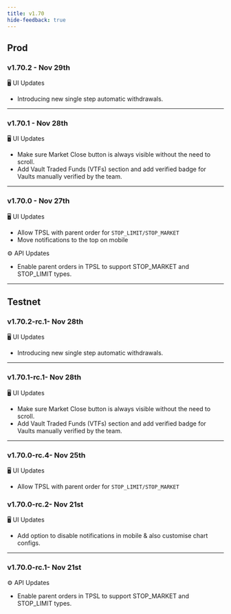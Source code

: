 ```yaml
---
title: v1.70
hide-feedback: true
---
```


## Prod
### v1.70.2 - Nov 29th

🖥️  UI Updates
* Introducing new single step automatic withdrawals.

***

### v1.70.1 - Nov 28th

🖥️  UI Updates
* Make sure Market Close button is always visible without the need to scroll.
* Add Vault Traded Funds (VTFs) section and add verified badge for Vaults manually verified by the team. 

***
### v1.70.0 - Nov 27th

🖥️  UI Updates

* Allow TPSL with parent order for `STOP_LIMIT/STOP_MARKET`
* Move notifications to the top on mobile

⚙️ API Updates

* Enable parent orders in TPSL to support STOP_MARKET and STOP_LIMIT types.

***

## Testnet

### v1.70.2-rc.1- Nov 28th

🖥️  UI Updates
* Introducing new single step automatic withdrawals.

***


### v1.70.1-rc.1- Nov 28th

🖥️  UI Updates
* Make sure Market Close button is always visible without the need to scroll.
* Add Vault Traded Funds (VTFs) section and add verified badge for Vaults manually verified by the team. 

***

### v1.70.0-rc.4- Nov 25th

🖥️  UI Updates

* Allow TPSL with parent order for `STOP_LIMIT/STOP_MARKET`


### v1.70.0-rc.2- Nov 21st

🖥️  UI Updates

* Add option to disable notifications in mobile & also customise chart configs.

***

### v1.70.0-rc.1- Nov 21st

⚙️ API Updates

* Enable parent orders in TPSL to support STOP_MARKET and STOP_LIMIT types.
